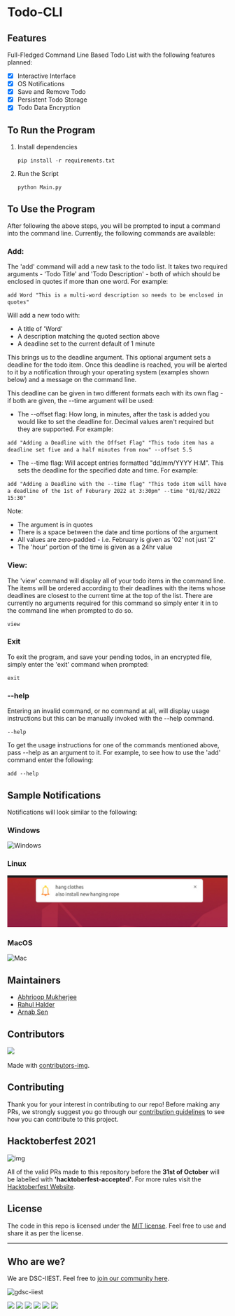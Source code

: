 # Todo-CLI

## Features
Full-Fledged Command Line Based Todo List with the following features planned:

- [x] Interactive Interface
- [x] OS Notifications
- [x] Save and Remove Todo
- [x] Persistent Todo Storage
- [x] Todo Data Encryption

## To Run the Program
1. Install dependencies
    ```
    pip install -r requirements.txt
    ```
2. Run the Script
   ```
   python Main.py
   ```
## To Use the Program
After following the above steps, you will be prompted to input a command into the command line. Currently, the following commands are available:

### Add:
The 'add' command will add a new task to the todo list. It takes two required arguments - 'Todo Title' and 'Todo Description' - both of which should be enclosed in quotes if more than one word. For example:
```
add Word "This is a multi-word description so needs to be enclosed in quotes"
```
Will add a new todo with:
- A title of 'Word'
- A description matching the quoted section above
- A deadline set to the current default of 1 minute

This brings us to the deadline argument. This optional argument sets a deadline for the todo item. Once this deadline is reached, you will be alerted to it by a notification through your operating system (examples shown below) and a message on the command line.

This deadline can be given in two different formats each with its own flag - if both are given, the --time argument will be used:

- The --offset flag: How long, in minutes, after the task is added you would like to set the deadline for. Decimal values aren't required but they are supported. For example:
```
add "Adding a Deadline with the Offset Flag" "This todo item has a deadline set five and a half minutes from now" --offset 5.5
```

- The --time flag: Will accept entries formatted "dd/mm/YYYY H:M". This sets the deadline for the specified date and time. For example:
```
add "Adding a Deadline with the --time flag" "This todo item will have a deadline of the 1st of Feburary 2022 at 3:30pm" --time "01/02/2022 15:30"
```
Note:
- The argument is in quotes
- There is a space between the date and time portions of the argument
- All values are zero-padded - i.e. February is given as '02' not just '2'
- The 'hour' portion of the time is given as a 24hr value

### View:
The 'view' command will display all of your todo items in the command line. The items will be ordered according to their deadlines with the items whose deadlines are closest to the current time at the top of the list. There are currently no arguments required for this command so simply enter it in to the command line when prompted to do so.
```
view
```

### Exit
To exit the program, and save your pending todos, in an encrypted file, simply enter the 'exit' command when prompted:
```
exit
```

### --help
Entering an invalid command, or no command at all, will display usage instructions but this can be manually invoked with the --help command.
```
--help
```
To get the usage instructions for one of the commands mentioned above, pass --help as an argument to it. For example, to see how to use the 'add' command enter the following:
```
add --help
```

## Sample Notifications
Notifications will look similar to the following:

### Windows 
   ![Windows](./README-source/windows.png)

### Linux 
   ![Linux (linux)](./README-source/linux.png)

### MacOS 
   ![Mac](./README-source/MacOS.jpg)

## Maintainers
- [Abhrioop Mukherjee](https://github.com/Abhiroop25902)
- [Rahul Halder](https://github.com/hrahul2605)
- [Arnab Sen](https://github.com/arnabsen1729)

## Contributors
<a href="https://github.com/dsc-iiest/todo-cli/graphs/contributors">
  <img src="https://contrib.rocks/image?repo=dsc-iiest/todo-cli" />
</a>

Made with [contributors-img](https://contrib.rocks).

## Contributing

Thank you for your interest in contributing to our repo! Before making any PRs, we strongly suggest you go through our [contribution guidelines](./CONTIRBUTING.md) to see how you can contribute to this project.

## Hacktoberfest 2021

![img](https://hacktoberfest.digitalocean.com/_nuxt/img/logo-hacktoberfest-full.f42e3b1.svg)

All of the valid PRs made to this repository before the **31st of October** will be labelled with **'hacktoberfest-accepted'**. For more rules visit the [Hacktoberfest Website](https://hacktoberfest.digitalocean.com/resources/participation).

## License

The code in this repo is licensed under the [MIT license](./LICENSE). Feel free to use and share it as per the license.

<hr>

## Who are we?

We are DSC-IIEST. Feel free to [join our community here](https://gdsc.community.dev/indian-institute-of-engineering-science-and-technology-shibpur-howrah-1/).

![gdsc-iiest](https://raw.githubusercontent.com/dsc-iiest/.github/main/assets/banner/light-transparent-fullname.svg)


<a href="https://www.linkedin.com/company/dsc-iiest/"><img src="https://img.shields.io/badge/-DSC--IIEST-blue?style=for-the-badge&logo=Linkedin&logoColor=white"></a>
<a href="https://www.youtube.com/channel/UCkArLcgek88KQMbIu2kmygQ"><img src="https://img.shields.io/badge/YouTube-FF0000?style=for-the-badge&logo=youtube&logoColor=white"></a>
<a href="https://twitter.com/dsciiest"><img src="https://img.shields.io/badge/Twitter-1DA1F2?style=for-the-badge&logo=twitter&logoColor=white"></a>
<a href="https://www.facebook.com/dsciiest"><img src="https://img.shields.io/badge/Facebook-1877F2?style=for-the-badge&logo=facebook&logoColor=white"></a>
<a href="https://instagram.com/dsciiest"><img src="https://img.shields.io/badge/Instagram-E4405F?style=for-the-badge&logo=instagram&logoColor=white"></a>
<a href="https://discord.gg/e2Yc3dt7JM"><img src="https://img.shields.io/badge/Discord-7289DA?style=for-the-badge&logo=discord&logoColor=white"></a>
